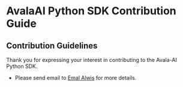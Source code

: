 # AvalaAI Python SDK Contribution Guide

## Contribution Guidelines
Thank you for expressing your interest in contributing to the Avala-AI Python SDK. 

* Please send email to [Emal Alwis](email.alwis@avala.ai) for more details.

